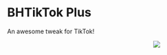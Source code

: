 # BHTikTok Plus
An awesome tweak for TikTok!

<p align="center">                                                
<img src=https://github-production-user-asset-6210df.s3.amazonaws.com/38832025/265550639-c8a15d0e-1649-4172-8dd9-37152a5611cb.png?raw=true) />
</p>                                                
